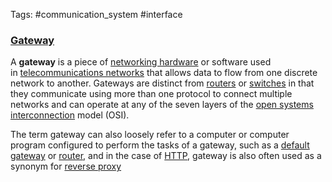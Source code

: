 Tags: #communication_system #interface

### [Gateway](https://en.wikipedia.org/wiki/Gateway_(telecommunications))

A **gateway** is a piece of [networking hardware](https://en.wikipedia.org/wiki/Networking_hardware "Networking hardware") or software used in [telecommunications networks](https://en.wikipedia.org/wiki/Telecommunications_network "Telecommunications network") that allows data to flow from one discrete network to another. Gateways are distinct from [routers](https://en.wikipedia.org/wiki/Router_(computing) "Router (computing)") or [switches](https://en.wikipedia.org/wiki/Network_switch "Network switch") in that they communicate using more than one protocol to connect multiple networks and can operate at any of the seven layers of the [open systems interconnection](https://en.wikipedia.org/wiki/OSI_model "OSI model") model (OSI).

The term gateway can also loosely refer to a computer or computer program configured to perform the tasks of a gateway, such as a [default gateway](https://en.wikipedia.org/wiki/Default_gateway "Default gateway") or [router](https://en.wikipedia.org/wiki/Router_(computing) "Router (computing)"), and in the case of [HTTP](https://en.wikipedia.org/wiki/HTTP "HTTP"), gateway is also often used as a synonym for [reverse proxy](https://en.wikipedia.org/wiki/Reverse_proxy "Reverse proxy")